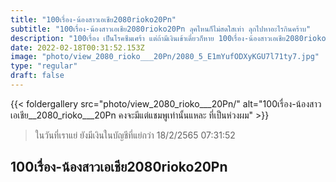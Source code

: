 ```yaml
---
title: "100เรื่อง-น้องสาวเอเชีย2080rioko20Pn"
subtitle: "100เรื่อง-น้องสาวเอเชีย2080rioko20Pn ลุคไหนก็ไม่สดใสเท่า ลุกไปหาอะไรกินคร้าบ"
description: "100เรื่อง เป็นโรคซึมเศร้า แต่ถ้ามีเงินเข้าเดี๋ยวก็หาย 100เรื่อง-น้องสาวเอเชีย2080rioko20Pn 18/2/2565 07:31:52"
date: 2022-02-18T00:31:52.153Z
image: "photo/view_2080_rioko___20Pn/2080_5_E1mYufODXyKGU7l71ty7.jpg"
type: "regular"
draft: false
---
```


{{< foldergallery src="photo/view_2080_rioko___20Pn/" alt="100เรื่อง-น้องสาวเอเชีย__2080_rioko___20Pn คงจะมีแต่แชมพูเท่านั้นแหละ ที่เป็นห่วงผม" >}}


> ในวันที่เราแย่ ยังมีเงินในบัญชีที่แย่กว่า 18/2/2565 07:31:52

## 100เรื่อง-น้องสาวเอเชีย2080rioko20Pn
